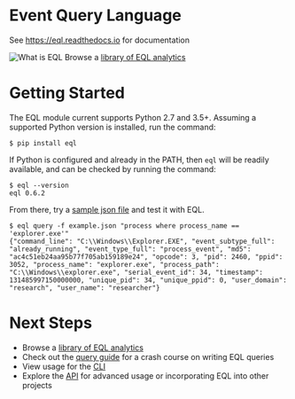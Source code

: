 # Event Query Language
See https://eql.readthedocs.io for documentation

![](docs/_static/eql-whoami.jpg "What is EQL")
Browse a [library of EQL analytics](https://eqllib.readthedocs.io)

# Getting Started

The EQL module current supports Python 2.7 and 3.5+. Assuming a supported Python version is installed, run the command:

```console
$ pip install eql
```

If Python is configured and already in the PATH, then ``eql`` will be readily available, and can be checked by running the command:

```console
$ eql --version
eql 0.6.2
```

From there, try a [sample json file](docs/_static/example.json) and test it with EQL.

```console
$ eql query -f example.json "process where process_name == 'explorer.exe'"
{"command_line": "C:\\Windows\\Explorer.EXE", "event_subtype_full": "already_running", "event_type_full": "process_event", "md5": "ac4c51eb24aa95b77f705ab159189e24", "opcode": 3, "pid": 2460, "ppid": 3052, "process_name": "explorer.exe", "process_path": "C:\\Windows\\explorer.exe", "serial_event_id": 34, "timestamp": 131485997150000000, "unique_pid": 34, "unique_ppid": 0, "user_domain": "research", "user_name": "researcher"}
```

# Next Steps
- Browse a [library of EQL analytics](https://eqllib.readthedocs.io)
- Check out the [query guide](https://eql.readthedocs.io/en/latest/query-guide/index.html) for a crash course on writing EQL queries
- View usage for the [CLI](https://eql.readthedocs.io/en/latest/cli.html)
- Explore the [API](https://eql.readthedocs.io/en/latest/api/index.html) for advanced usage or incorporating EQL into other projects
